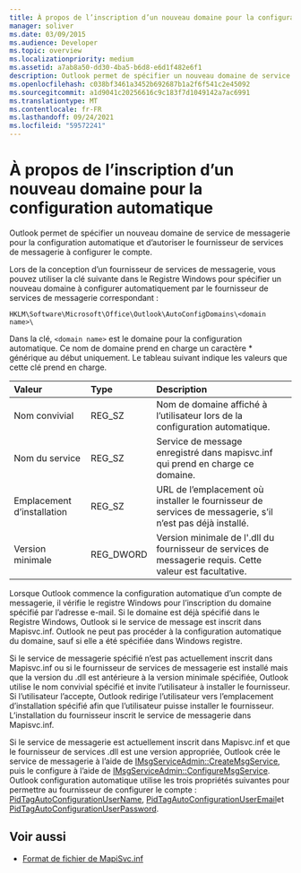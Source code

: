 ```yaml
---
title: À propos de l’inscription d’un nouveau domaine pour la configuration automatique
manager: soliver
ms.date: 03/09/2015
ms.audience: Developer
ms.topic: overview
ms.localizationpriority: medium
ms.assetid: a7ab8a50-dd30-4ba5-b6d8-e6d1f482e6f1
description: Outlook permet de spécifier un nouveau domaine de service de messagerie pour la configuration automatique et d’autoriser le fournisseur de services de messagerie à configurer le compte.
ms.openlocfilehash: c038bf3461a3452b692687b1a2f6f541c2e45092
ms.sourcegitcommit: a1d9041c20256616c9c183f7d1049142a7ac6991
ms.translationtype: MT
ms.contentlocale: fr-FR
ms.lasthandoff: 09/24/2021
ms.locfileid: "59572241"
---
```

# <a name="about-registering-a-new-domain-for-automatic-configuration"></a>À propos de l’inscription d’un nouveau domaine pour la configuration automatique

Outlook permet de spécifier un nouveau domaine de service de messagerie pour la configuration automatique et d’autoriser le fournisseur de services de messagerie à configurer le compte.
  
Lors de la conception d’un fournisseur de services de messagerie, vous pouvez utiliser la clé suivante dans le Registre Windows pour spécifier un nouveau domaine à configurer automatiquement par le fournisseur de services de messagerie correspondant : 
  
`HKLM\Software\Microsoft\Office\Outlook\AutoConfigDomains\<domain name>\`
  
Dans la clé, `<domain name>` est le domaine pour la configuration automatique. Ce nom de domaine prend en charge un caractère \* générique au début uniquement. Le tableau suivant indique les valeurs que cette clé prend en charge. 
  
| Valeur | Type | Description |
|:-----|:-----|:-----|
|Nom convivial  <br/> |REG_SZ  <br/> |Nom de domaine affiché à l’utilisateur lors de la configuration automatique.  <br/> |
|Nom du service  <br/> |REG_SZ  <br/> |Service de message enregistré dans mapisvc.inf qui prend en charge ce domaine.  <br/> |
|Emplacement d’installation  <br/> |REG_SZ  <br/> |URL de l’emplacement où installer le fournisseur de services de messagerie, s’il n’est pas déjà installé.  <br/> |
|Version minimale  <br/> |REG_DWORD  <br/> |Version minimale de l'.dll du fournisseur de services de messagerie requis. Cette valeur est facultative.  <br/> |
   
Lorsque Outlook commence la configuration automatique d’un compte de messagerie, il vérifie le registre Windows pour l’inscription du domaine spécifié par l’adresse e-mail. Si le domaine est déjà spécifié dans le Registre Windows, Outlook si le service de message est inscrit dans Mapisvc.inf. Outlook ne peut pas procéder à la configuration automatique du domaine, sauf si elle a été spécifiée dans Windows registre.
  
Si le service de messagerie spécifié n’est pas actuellement inscrit dans Mapisvc.inf ou si le fournisseur de services de messagerie est installé mais que la version du .dll est antérieure à la version minimale spécifiée, Outlook utilise le nom convivial spécifié et invite l’utilisateur à installer le fournisseur. Si l’utilisateur l’accepte, Outlook redirige l’utilisateur vers l’emplacement d’installation spécifié afin que l’utilisateur puisse installer le fournisseur. L’installation du fournisseur inscrit le service de messagerie dans Mapisvc.inf.
  
Si le service de messagerie est actuellement inscrit dans Mapisvc.inf et que le fournisseur de services .dll est une version appropriée, Outlook crée le service de messagerie à l’aide de [IMsgServiceAdmin::CreateMsgService](https://msdn.microsoft.com/library/0135f049-0311-45e5-9685-78597d599a4e%28Office.15%29.aspx), puis le configure à l’aide de [IMsgServiceAdmin::ConfigureMsgService](https://msdn.microsoft.com/library/a08f5905-2585-49ca-abb7-a77f2736f604%28Office.15%29.aspx). Outlook configuration automatique utilise les trois propriétés suivantes pour permettre au fournisseur de configurer le compte : [PidTagAutoConfigurationUserName](https://msdn.microsoft.com/library/05dfa0e2-4ab1-4f57-9009-6a815aca87bd%28Office.15%29.aspx), [PidTagAutoConfigurationUserEmail](https://msdn.microsoft.com/library/845140c8-5454-4b47-acec-ab5aff00b768%28Office.15%29.aspx)et [PidTagAutoConfigurationUserPassword](https://msdn.microsoft.com/library/d33e7c45-55d8-4dc1-ade9-605542d87e61%28Office.15%29.aspx).
  
## <a name="see-also"></a>Voir aussi

- [Format de fichier de MapiSvc.inf](https://msdn.microsoft.com/library/b48eda17-83a8-4dc4-85c8-4ca827d13d25%28Office.15%29.aspx)


